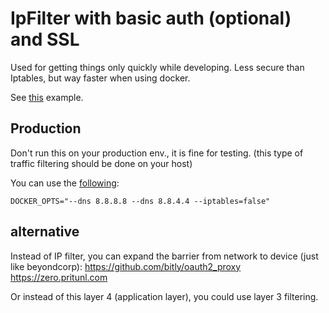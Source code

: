 # IpFilter with basic auth (optional) and SSL

Used for getting things only quickly while developing.
Less secure than Iptables, but way faster when using docker.

See [this](https://github.com/svlentink/dockerfiles/blob/master/svlentink/ipfilter/docker-compose.yml) example.


## Production

Don't run this on your production env., it is fine for testing.
(this type of traffic filtering should be done on your host)

You can use the
[following](http://blog.viktorpetersson.com/post/101707677489/the-dangers-of-ufw-docker):
```shell
DOCKER_OPTS="--dns 8.8.8.8 --dns 8.8.4.4 --iptables=false"
```

## alternative

Instead of IP filter, you can expand the barrier from network to device (just like beyondcorp):
https://github.com/bitly/oauth2_proxy
https://zero.pritunl.com

Or instead of this layer 4 (application layer),
you could use layer 3 filtering.
